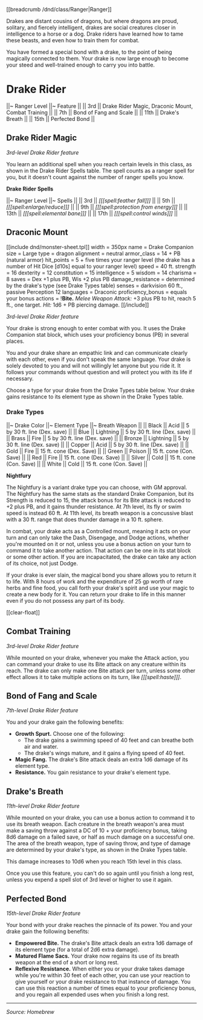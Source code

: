 [[breadcrumb /dnd/class/Ranger|Ranger]]

Drakes are distant cousins of dragons, but where dragons are proud, solitary, and fiercely intelligent, drakes are social creatures closer in intelligence to a horse or a dog. Drake riders have learned how to tame these beasts, and even how to train them for combat.

You have formed a special bond with a drake, to the point of being magically connected to them. Your drake is now large enough to become your steed and well-trained enough to carry you into battle.

# Drake Rider

||~ Ranger Level ||~ Feature ||
|| 3rd || Drake Rider Magic, Draconic Mount, Combat Training ||
|| 7th || Bond of Fang and Scale ||
|| 11th || Drake's Breath ||
|| 15th || Perfected Bond ||

## Drake Rider Magic

_3rd-level Drake Rider feature_

You learn an additional spell when you reach certain levels in this class, as shown in the Drake Rider Spells table. The spell counts as a ranger spell for you, but it doesn't count against the number of ranger spells you know.

**Drake Rider Spells**

||~ Ranger Level ||~ Spells ||
|| 3rd || *[[[spell:feather fall]]]* ||
|| 5th || *[[[spell:enlarge/reduce]]]* ||
|| 9th || *[[[spell:protection from energy]]]* ||
|| 13th || *[[[spell:elemental bane]]]* ||
|| 17th || *[[[spell:control winds]]]* ||

## Draconic Mount

<div class="monster-float">

[[include dnd/monster-sheet.tpl]]
width = 350px
name = Drake Companion
size = Large
type = dragon
alignment = neutral
armor_class = 14 + PB (natural armor)
hit_points = 5 + five times your ranger level (the drake has a number of Hit Dice [d10s] equal to your ranger level)
speed = 40 ft.
strength = 16
dexterity = 12
constitution = 15
intelligence = 5
wisdom = 14
charisma = 8
saves = Dex +1 plus PB, Wis +2 plus PB
damage_resistance = determined by the drake's type (see Drake Types table)
senses = darkvision 60 ft., passive Perception 12
languages = Draconic
proficiency_bonus = equals your bonus
actions = !**Bite.** *Melee Weapon Attack:* +3 plus PB to hit, reach 5 ft., one target. *Hit:* 1d6 + PB piercing damage.
[[/include]]

</div>

_3rd-level Drake Rider feature_

Your drake is strong enough to enter combat with you. It uses the Drake Companion stat block, which uses your proficiency bonus (PB) in several places.

You and your drake share an empathic link and can communicate clearly with each other, even if you don't speak the same language. Your drake is solely devoted to you and will not willingly let anyone but you ride it. It follows your commands without question and will protect you with its life if necessary.

Choose a type for your drake from the Drake Types table below. Your drake gains resistance to its element type as shown in the Drake Types table.

### Drake Types

||~ Drake Color ||~ Element Type ||~ Breath Weapon ||
|| Black || Acid || 5 by 30 ft. line (Dex. save) ||
|| Blue || Lightning || 5 by 30 ft. line (Dex. save) ||
|| Brass || Fire || 5 by 30 ft. line (Dex. save) ||
|| Bronze || Lightning || 5 by 30 ft. line (Dex. save) ||
|| Copper || Acid || 5 by 30 ft. line (Dex. save) ||
|| Gold || Fire || 15 ft. cone (Dex. Save) ||
|| Green || Poison || 15 ft. cone (Con. Save) ||
|| Red || Fire || 15 ft. cone (Dex. Save) ||
|| Silver || Cold || 15 ft. cone (Con. Save) ||
|| White || Cold || 15 ft. cone (Con. Save) ||

<div class="phb-sidebar" markdown="1">

**Nightfury**

The Nightfury is a variant drake type you can choose, with GM approval. The Nightfury has the same stats as the standard Drake Companion, but its Strength is reduced to 15, the attack bonus for its Bite attack is reduced to +2 plus PB, and it gains thunder resistance. At 7th level, its fly or swim speed is instead 60 ft. At 11th level, its breath weapon is a concussive blast with a 30 ft. range that does thunder damage in a 10 ft. sphere.

</div>

In combat, your drake acts as a Controlled mount, meaning it acts on your turn and can only take the Dash, Disengage, and Dodge actions, whether you're mounted on it or not, unless you use a bonus action on your turn to command it to take another action. That action can be one in its stat block or some other action. If you are incapacitated, the drake can take any action of its choice, not just Dodge.

If your drake is ever slain, the magical bond you share allows you to return it to life. With 8 hours of work and the expenditure of 25 gp worth of rare herbs and fine food, you call forth your drake's spirit and use your magic to create a new body for it. You can return your drake to life in this manner even if you do not possess any part of its body.

[[clear-float]]

## Combat Training

_3rd-level Drake Rider feature_

While mounted on your drake, whenever you make the Attack action, you can command your drake to use its Bite attack on any creature within its reach. The drake can only make one Bite attack per turn, unless some other effect allows it to take multiple actions on its turn, like _[[[spell:haste]]]_.

## Bond of Fang and Scale

_7th-level Drake Rider feature_

You and your drake gain the following benefits:

* **Growth Spurt.** Choose one of the following:
  * The drake gains a swimming speed of 40 feet and can breathe both air and water.
  * The drake's wings mature, and it gains a flying speed of 40 feet. 
* **Magic Fang.** The drake's Bite attack deals an extra 1d6 damage of its element type.
* **Resistance.** You gain resistance to your drake's element type.

## Drake's Breath

_11th-level Drake Rider feature_

While mounted on your drake, you can use a bonus action to command it to use its breath weapon. Each creature in the breath weapon's area must make a saving throw against a DC of 10 + your proficiency bonus, taking 8d6 damage on a failed save, or half as much damage on a successful one. The area of the breath weapon, type of saving throw, and type of damage are determined by your drake's type, as shown in the Drake Types table.

This damage increases to 10d6 when you reach 15th level in this class.

Once you use this feature, you can't do so again until you finish a long rest, unless you expend a spell slot of 3rd level or higher to use it again.

## Perfected Bond

_15th-level Drake Rider feature_

Your bond with your drake reaches the pinnacle of its power. You and your drake gain the following benefits:

* **Empowered Bite.** The drake's Bite attack deals an extra 1d6 damage of its element type (for a total of 2d6 extra damage).
* **Matured Flame Sacs.** Your drake now regains its use of its breath weapon at the end of a short or long rest.
* **Reflexive Resistance.** When either you or your drake takes damage while you're within 30 feet of each other, you can use your reaction to give yourself or your drake resistance to that instance of damage. You can use this reaction a number of times equal to your proficiency bonus, and you regain all expended uses when you finish a long rest.

----

*Source: Homebrew*
